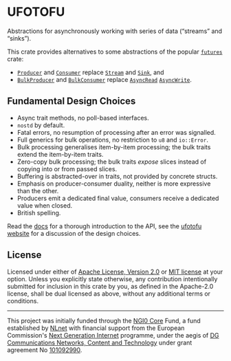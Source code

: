 # UFOTOFU

Abstractions for asynchronously working with series of data (“streams” and
“sinks”).

This crate provides alternatives to some abstractions of the popular
[`futures`](https://docs.rs/futures/latest/futures) crate:

- [`Producer`](https://docs.rs/ufotofu/latest/ufotofu/trait.Producer.html) and
  [`Consumer`](https://docs.rs/ufotofu/latest/ufotofu/trait.Consumer.html)
  replace
  [`Stream`](https://docs.rs/futures/latest/futures/prelude/trait.Stream.html)
  and [`Sink`](https://docs.rs/futures/latest/futures/prelude/trait.Sink.html),
  and
- [`BulkProducer`](https://docs.rs/ufotofu/latest/ufotofu/trait.BulkProducer.html)
  and
  [`BulkConsumer`](https://docs.rs/ufotofu/latest/ufotofu/trait.BulkConsumer.html)
  replace
  [`AsyncRead`](https://docs.rs/futures/latest/futures/prelude/trait.AsyncRead.html)
  [`AsyncWrite`](https://docs.rs/futures/latest/futures/prelude/trait.AsyncWrite.html).

## Fundamental Design Choices

- Async trait methods, no poll-based interfaces.
- `nostd` by default.
- Fatal errors, no resumption of processing after an error was signalled.
- Full generics for bulk operations, no restriction to `u8` and `io::Error`.
- Bulk processing generalises item-by-item processing; the bulk traits extend
  the item-by-item traits.
- Zero-copy bulk processing; the bulk traits _expose_ slices instead of copying
  into or from passed slices.
- Buffering is abstracted-over in traits, not provided by concrete structs.
- Emphasis on producer-consumer duality, neither is more expressive than the
  other.
- Producers emit a dedicated final value, consumers receive a dedicated value
  when closed.
- British spelling.

Read the [docs](https://docs.rs/ufotofu/latest/ufotofu/) for a thorough
introduction to the API, see the
[ufotofu website](https://ufotofu.worm-blossom.org/) for a discussion of the
design choices.

## License

Licensed under either of [Apache License, Version 2.0](LICENSE-APACHE) or
[MIT license](LICENSE-MIT) at your option. Unless you explicitly state
otherwise, any contribution intentionally submitted for inclusion in this crate
by you, as defined in the Apache-2.0 license, shall be dual licensed as above,
without any additional terms or conditions.

---

This project was initially funded through the [NGI0 Core](https://nlnet.nl/core)
Fund, a fund established by [NLnet](https://nlnet.nl/) with financial support
from the European Commission's [Next Generation Internet](https://ngi.eu/)
programme, under the aegis of
[DG Communications Networks, Content and Technology](https://commission.europa.eu/about-european-commission/departments-and-executive-agencies/communications-networks-content-and-technology_en)
under grant agreement No
[101092990](https://cordis.europa.eu/project/id/101092990).
